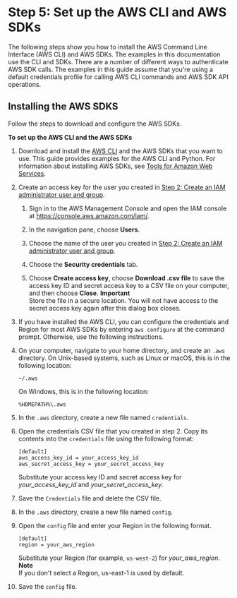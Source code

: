 # Step 5: Set up the AWS CLI and AWS SDKs<a name="su-awscli-sdk"></a>

The following steps show you how to install the AWS Command Line Interface \(AWS CLI\) and AWS SDKs\. The examples in this documentation use the CLI and SDKs\. There are a number of different ways to authenticate AWS SDK calls\. The examples in this guide assume that you're using a default credentials profile for calling AWS CLI commands and AWS SDK API operations\.

## Installing the AWS SDKS<a name="w49aac10c21b7"></a>

Follow the steps to download and configure the AWS SDKs\.

**To set up the AWS CLI and the AWS SDKs**

1. Download and install the [AWS CLI](https://docs.aws.amazon.com/cli/latest/userguide/cli-chap-install) and the AWS SDKs that you want to use\. This guide provides examples for the AWS CLI and Python\. For information about installing AWS SDKs, see [Tools for Amazon Web Services](https://aws.amazon.com/tools/)\.

1. Create an access key for the user you created in [Step 2: Create an IAM administrator user and group](su-account-user.md)\.

   1. Sign in to the AWS Management Console and open the IAM console at [https://console\.aws\.amazon\.com/iam/](https://console.aws.amazon.com/iam/)\.

   1. In the navigation pane, choose **Users**\.

   1. Choose the name of the user you created in [Step 2: Create an IAM administrator user and group](su-account-user.md)\.

   1. Choose the **Security credentials** tab\.

   1. Choose **Create access key**, choose **Download \.csv file** to save the access key ID and secret access key to a CSV file on your computer, and then choose **Close**\. 
**Important**  
Store the file in a secure location\. You will not have access to the secret access key again after this dialog box closes\.

1. If you have installed the AWS CLI, you can configure the credentials and Region for most AWS SDKs by entering `aws configure` at the command prompt\. Otherwise, use the following instructions\.

1. On your computer, navigate to your home directory, and create an `.aws` directory\. On Unix\-based systems, such as Linux or macOS, this is in the following location: 

   ```
   ~/.aws
   ```

   On Windows, this is in the following location:

   ```
   %HOMEPATH%\.aws
   ```

1. In the `.aws` directory, create a new file named `credentials`\. 

1. Open the credentials CSV file that you created in step 2\. Copy its contents into the `credentials` file using the following format:

   ```
   [default]
   aws_access_key_id = your_access_key_id
   aws_secret_access_key = your_secret_access_key
   ```

   Substitute your access key ID and secret access key for *your\_access\_key\_id* and *your\_secret\_access\_key*\.

1. Save the `Credentials` file and delete the CSV file\.

1. In the `.aws` directory, create a new file named `config`\. 

1. Open the `config` file and enter your Region in the following format\.

   ```
   [default]
   region = your_aws_region
   ```

   Substitute your Region \(for example, `us-west-2`\) for *your\_aws\_region*\. 
**Note**  
If you don't select a Region, us\-east\-1 is used by default\. 

1. Save the `config` file\.